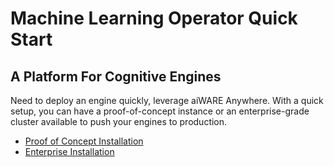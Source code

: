 # Machine Learning Operator Quick Start
## A Platform For Cognitive Engines
Need to deploy an engine quickly, leverage aiWARE Anywhere. With a quick setup, you can have a proof-of-concept instance or an enterprise-grade cluster available to push your engines to production. 
* [Proof of Concept Installation](/install/anywhere/proof-of-concept)
* [Enterprise Installation](/install/anywhere/cluster-deployment)
